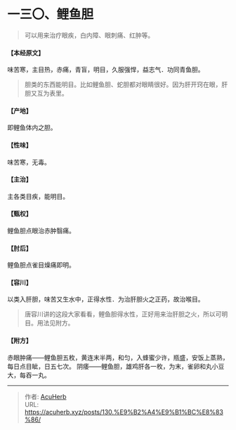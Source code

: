 # 一三〇、鲤鱼胆


> 可以用来治疗眼疾，白内障、眼刺痛、红肿等。

#### 【本经原文】
味苦寒，主目热，赤痛，青盲，明目，久服强悍，益志气．功同青鱼胆。

> 胆类的东西能明目。比如鲤鱼胆、蛇胆都对眼睛很好。因为肝开窍在眼，肝胆又互为表里。

#### 【产地】
即鲤鱼体内之胆。
#### 【性味】
味苦寒，无毒。
#### 【主治】
主各类目疾，能明目。
#### 【甄权】
鲤鱼胆点眼治赤肿翳痛。
#### 【肘后】
鲤鱼胆点雀目燥痛即明。
#### 【容川】
以类入肝胆，味苦又生水中，正得水性．为治肝胆火之正药，故治喉目。

> 唐容川讲的这段大家看看，鲤鱼胆得水性，正好用来治肝胆之火，所以可明目。用法见附方。

#### 【附方】
赤眼肿痛——鲤鱼胆五枚，黄连末半两，和匀，入蜂蜜少许，瓶盛，安饭上蒸熟，每日点目眦，日五七次。
阴痿——鲤鱼胆，雄鸡肝各一枚，为末，雀卵和丸小豆大，每吞一丸。

---

> 作者: [AcuHerb](https://acuherb.xyz)  
> URL: https://acuherb.xyz/posts/130.%E9%B2%A4%E9%B1%BC%E8%83%86/  

